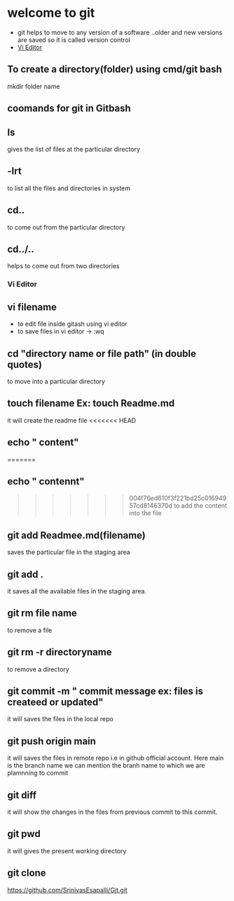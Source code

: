 # welcome to git
- git helps to move to any version of a software ..older and new versions are saved  so it is called version control
- [ Vi Editor ](#ViEditor)



## To create a directory(folder) using cmd/git bash
mkdir folder name

## coomands for git in Gitbash
## ls
gives the list of files at the particular directory

## -lrt
 to list all the files and directories in system


## cd..
to come out from the particular directory

## cd../..
helps to come out  from two directories

<a name="Vi Editor"></a>
### Vi Editor

## vi filename
- to edit file inside gitash using vi editor
- to save files in vi editor -> :wq 

## cd "directory name or file path" (in double quotes)
to move into a particular directory
## touch filename Ex: touch Readme.md
it will create the readme file
<<<<<<< HEAD
## echo " content"
=======
## echo " contennt"
>>>>>>> 004f76ed610f3f221bd25c01694957cd8146370d
to add the content into the file
## git add Readmee.md(filename)
saves the particular file in the staging area
## git add .
it saves all the available files in the staging area.

## git rm file name
to remove a file 

## git rm -r directoryname
to remove a directory 

## git commit -m " commit message ex: files is createed or updated"

it will saves the files in the local repo

## git push origin main 

it will saves the files in remote repo i.e in github official account. 
Here main is the branch name we can mention the branh name to which we are plamnning to commit

## git diff

it will show the changes in the files from previous commit to this commit.

## git pwd
it will gives the present working directory

## git clone 
https://github.com/SrinivasEsapalli/Git.git



